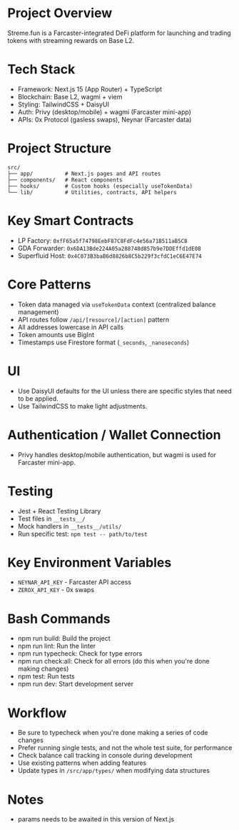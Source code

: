 # Project Overview

Streme.fun is a Farcaster-integrated DeFi platform for launching and trading tokens with streaming rewards on Base L2.

# Tech Stack

- Framework: Next.js 15 (App Router) + TypeScript
- Blockchain: Base L2, wagmi + viem
- Styling: TailwindCSS + DaisyUI
- Auth: Privy (desktop/mobile) + wagmi (Farcaster mini-app)
- APIs: 0x Protocol (gasless swaps), Neynar (Farcaster data)

# Project Structure

```
src/
├── app/          # Next.js pages and API routes
├── components/   # React components
├── hooks/        # Custom hooks (especially useTokenData)
└── lib/          # Utilities, contracts, API helpers
```

# Key Smart Contracts

- LP Factory: `0xfF65a5f74798EebF87C8FdFc4e56a71B511aB5C8`
- GDA Forwarder: `0x6DA13Bde224A05a288748d857b9e7DDEffd1dE08`
- Superfluid Host: `0x4C073B3baB6d8826b8C5b229f3cfdC1eC6E47E74`

# Core Patterns

- Token data managed via `useTokenData` context (centralized balance management)
- API routes follow `/api/[resource]/[action]` pattern
- All addresses lowercase in API calls
- Token amounts use BigInt
- Timestamps use Firestore format (`_seconds`, `_nanoseconds`)

# UI

- Use DaisyUI defaults for the UI unless there are specific styles that need to be applied.
- Use TailwindCSS to make light adjustments.

# Authentication / Wallet Connection

- Privy handles desktop/mobile authentication, but wagmi is used for Farcaster mini-app.

# Testing

- Jest + React Testing Library
- Test files in `__tests__/`
- Mock handlers in `__tests__/utils/`
- Run specific test: `npm test -- path/to/test`

# Key Environment Variables

- `NEYNAR_API_KEY` - Farcaster API access
- `ZEROX_API_KEY` - 0x swaps

# Bash Commands

- npm run build: Build the project
- npm run lint: Run the linter
- npm run typecheck: Check for type errors
- npm run check:all: Check for all errors (do this when you're done making changes)
- npm test: Run tests
- npm run dev: Start development server

# Workflow

- Be sure to typecheck when you're done making a series of code changes
- Prefer running single tests, and not the whole test suite, for performance
- Check balance call tracking in console during development
- Use existing patterns when adding features
- Update types in `/src/app/types/` when modifying data structures

# Notes

- params needs to be awaited in this version of Next.js
